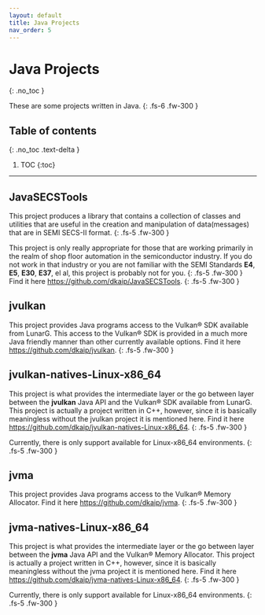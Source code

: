 ```yaml
---
layout: default
title: Java Projects
nav_order: 5
---
```


# Java Projects
{: .no_toc }

These are some projects written in Java.
{: .fs-6 .fw-300 }

## Table of contents
{: .no_toc .text-delta }

1. TOC
{:toc}

---

## JavaSECSTools
This project produces a library that contains a collection of classes and utilities that are useful in the creation and manipulation of data(messages) that are in SEMI SECS-II format.
{: .fs-5 .fw-300 }

This project is only really appropriate for those that are working primarily in the realm of shop floor automation in the semiconductor industry. If you do not work in that industry or you are not familiar with the SEMI Standards **E4**, **E5**, **E30**, **E37**, el al, this project is probably not for you.
{: .fs-5 .fw-300 }
Find it here <a href="https://github.com/dkaip/JavaSECSTools">https://github.com/dkaip/JavaSECSTools</a>.
{: .fs-5 .fw-300 }

## jvulkan
This project provides Java programs access to the Vulkan® SDK available from LunarG.  This access to the Vulkan® SDK is provided in a much more Java friendly manner than other currently available options.  Find it here <a href="https://github.com/dkaip/jvulkan">https://github.com/dkaip/jvulkan</a>.
{: .fs-5 .fw-300 }

## jvulkan-natives-Linux-x86_64
This project is what provides the intermediate layer or the go between layer between the **jvulkan** Java API and the 
Vulkan® SDK available from LunarG. This project is actually a project written in C++, however, since it is basically meaningless without the jvulkan project it is mentioned here. Find it here <a href="https://github.com/dkaip/jvulkan-natives-Linux-x86_64">https://github.com/dkaip/jvulkan-natives-Linux-x86_64</a>.
{: .fs-5 .fw-300 }

Currently, there is only support available for Linux-x86_64 environments.
{: .fs-5 .fw-300 }

## jvma
This project provides Java programs access to the Vulkan® Memory Allocator. Find it here <a href="https://github.com/dkaip/jvma">https://github.com/dkaip/jvma</a>.
{: .fs-5 .fw-300 }

## jvma-natives-Linux-x86_64
This project is what provides the intermediate layer or the go between layer between the **jvma** Java API and the 
Vulkan® Memory Allocator. This project is actually a project written in C++, however, since it is basically meaningless without the jvma project it is mentioned here. Find it here <a href="https://github.com/dkaip/jvma-natives-Linux-x86_64">https://github.com/dkaip/jvma-natives-Linux-x86_64</a>.
{: .fs-5 .fw-300 }

Currently, there is only support available for Linux-x86_64 environments.
{: .fs-5 .fw-300 }
